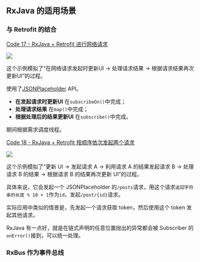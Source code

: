 
## RxJava 的适用场景

### 与 Retrofit 的结合

[Code 17 - RxJava + Retrofit 进行网络请求](https://github.com/tgmerge/rx-java-playground/blob/8f8f79766f7ad731529fe2bb15348b76250a4632/app/src/main/java/me/tgmerge/rxjavaplayground/part2_retrofit/RxRetro1Activity.java#L31)

![](/assets/0222-05.png)

这个示例模拟了“在网络请求发起时更新UI -> 处理请求结果 -> 根据请求结果再次更新UI”的过程。

使用了[JSONPlaceholder](https://jsonplaceholder.typicode.com) API。

* **在发起请求时更新UI** 在`subscribeOn()`中完成；
* **处理请求结果** 在`map()`中完成；
* **根据处理后的结果更新UI** 在`subscribe()`中完成。

期间根据需求调度线程。

[Code 18 - RxJava + Retrofit 按顺序依次发起两个请求](https://github.com/tgmerge/rx-java-playground/blob/8f8f79766f7ad731529fe2bb15348b76250a4632/app/src/main/java/me/tgmerge/rxjavaplayground/part2_retrofit/RxRetro2Activity.java#L36)

![](/assets/0222-06.png)

这个示例模拟了“更新 UI -> 发起请求 A -> 利用请求 A 的结果发起请求 B -> 处理请求 B 的结果 -> 根据请求 B 的结果再次更新 UI”的过程。

具体来说，它会发起一个 JSONPlaceholder 的`/posts`请求，用这个请求`返回字符串的长度 % 10 + 1`作为`id`，发起`/post/{id}`请求。

实际应用中类似的情景是，先发起一个请求获取 token，然后使用这个 token 发起其他请求。

RxJava 有一点好，就是在链式声明的任意位置抛出的异常都会被 Subscriber 的`onError()`接到，可以统一处理。

### RxBus 作为事件总线

